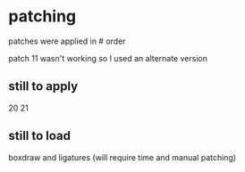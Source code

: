 # patching
patches were applied in # order

patch 11 wasn't working so I used an alternate version

## still to apply
20
21

## still to load
boxdraw and ligatures (will require time and manual patching)
